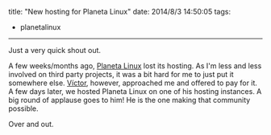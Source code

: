 title: "New hosting for Planeta Linux"
date: 2014/8/3 14:50:05
tags:
- planetalinux
---
Just a very quick shout out.

A few weeks/months ago, <a href="http://planetalinux.org">Planeta Linux</a> lost its hosting. As I'm less and less involved on third party projects, it was a bit hard for me to just put it somewhere else. <a href="http://blografia.net/vicm3/">Víctor</a>, however, approached me and offered to pay for it. A few days later, we hosted Planeta Linux on one of his hosting instances. A big round of applause goes to him! He is the one making that community possible.

Over and out.
